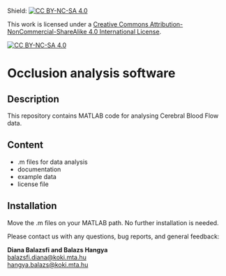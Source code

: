 Shield: [![CC BY-NC-SA 4.0][cc-by-nc-sa-shield]][cc-by-nc-sa]

This work is licensed under a [Creative Commons Attribution-NonCommercial-ShareAlike 4.0 International License][cc-by-nc-sa].

[![CC BY-NC-SA 4.0][cc-by-nc-sa-image]][cc-by-nc-sa]

[cc-by-nc-sa]: http://creativecommons.org/licenses/by-nc-sa/4.0/
[cc-by-nc-sa-image]: https://licensebuttons.net/l/by-nc-sa/4.0/88x31.png
[cc-by-nc-sa-shield]: https://img.shields.io/badge/License-CC%20BY--NC--SA%204.0-lightgrey.svg

# Occlusion analysis software

## Description

This repository contains MATLAB code for analysing Cerebral Blood Flow data.

## Content
- .m files for data analysis
- documentation
- example data
- license file

## Installation

Move the .m files on your MATLAB path. No further installation is needed.

Please contact us with any questions, bug reports, and general feedback:

**Diana Balazsfi and Balazs Hangya**  
balazsfi.diana@koki.mta.hu  
hangya.balazs@koki.mta.hu
